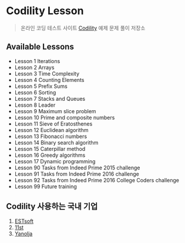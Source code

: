 # Codility Lesson
> 온라인 코딩 테스트 사이트 [Codility](https://www.codility.com/) 예제 문제 풀이 저장소

## Available Lessons
- Lesson 1 Iterations
- Lesson 2 Arrays
- Lesson 3 Time Complexity
- Lesson 4 Counting Elements
- Lesson 5 Prefix Sums
- Lesson 6 Sorting
- Lesson 7 Stacks and Queues
- Lesson 8 Leader
- Lesson 9 Maximum slice problem
- Lesson 10 Prime and composite numbers
- Lesson 11 Sieve of Eratosthenes
- Lesson 12 Euclidean algorithm
- Lesson 13 Fibonacci numbers
- Lesson 14 Binary search algorithm
- Lesson 15 Caterpillar method
- Lesson 16 Greedy algorithms
- Lesson 17 Dynamic programming
- Lesson 90 Tasks from Indeed Prime 2015 challenge
- Lesson 91 Tasks from Indeed Prime 2016 challenge
- Lesson 92 Tasks from Indeed Prime 2016 College Coders challenge
- Lesson 99 Future training

## Codility 사용하는 국내 기업
1. [ESTsoft](https://www.estsoft.co.kr)
2. [11st](https://www.11st.co.kr)
3. [Yanolja](https://www.yanolja.com)